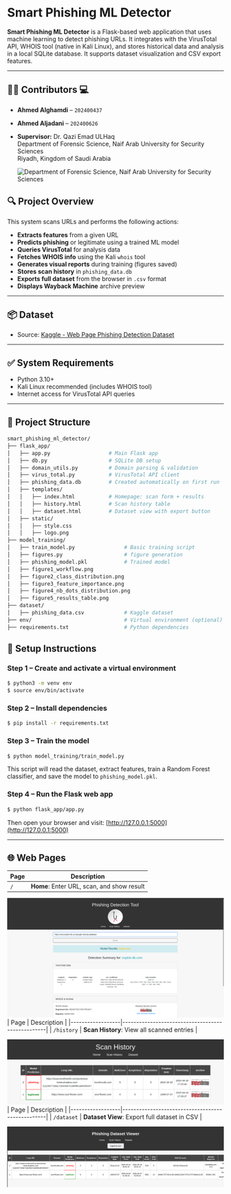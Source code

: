 
# Smart Phishing ML Detector

**Smart Phishing ML Detector** is a Flask-based web application that uses machine learning to detect phishing URLs. It integrates with the VirusTotal API, WHOIS tool (native in Kali Linux), and stores historical data and analysis in a local SQLite database. It supports dataset visualization and CSV export features.

---
## 👨‍💻 Contributors 💻

- **Ahmed Alghamdi** – `202400437`  
- **Ahmed Aljadani** – `202400626`  
- **Supervisor:** Dr. Qazi Emad ULHaq  
  Department of Forensic Science, Naif Arab University for Security Sciences  
  Riyadh, Kingdom of Saudi Arabia
  
  ![  Department of Forensic Science, Naif Arab University for Security Sciences  ](https://pbs.twimg.com/profile_images/1368886140011503619/-0At777h_400x400.jpg)
  
## 🔍 Project Overview

This system scans URLs and performs the following actions:

- **Extracts features** from a given URL
- **Predicts phishing** or legitimate using a trained ML model
- **Queries VirusTotal** for analysis data
- **Fetches WHOIS info** using the Kali `whois` tool
- **Generates visual reports** during training (figures saved)
- **Stores scan history** in `phishing_data.db`
- **Exports full dataset** from the browser in `.csv` format
- **Displays Wayback Machine** archive preview

---
## 📦 Dataset

- Source: [Kaggle - Web Page Phishing Detection Dataset](https://www.kaggle.com/datasets/shashwatwork/web-page-phishing-detection-dataset?select=dataset_phishing.csv)
---
## ✅ System Requirements

- Python 3.10+
- Kali Linux recommended (includes WHOIS tool)
- Internet access for VirusTotal API queries
---

## 📁 Project Structure

```bash
smart_phishing_ml_detector/
├── flask_app/
│   ├── app.py                   # Main Flask app
│   ├── db.py                    # SQLite DB setup
│   ├── domain_utils.py          # Domain parsing & validation
│   ├── virus_total.py           # VirusTotal API client
│   ├── phishing_data.db         # Created automatically on first run
│   ├── templates/
│   │   ├── index.html           # Homepage: scan form + results
│   │   ├── history.html         # Scan history table
│   │   ├── dataset.html         # Dataset view with export button
│   ├── static/
│   │   ├── style.css
│   │   ├── logo.png
├── model_training/
│   ├── train_model.py                # Basic training script
│   ├── figures.py                    # figure generation
│   ├── phishing_model.pkl            # Trained model
│   ├── figure1_workflow.png
│   ├── figure2_class_distribution.png
│   ├── figure3_feature_importance.png
│   ├── figure4_nb_dots_distribution.png
│   ├── figure5_results_table.png
├── dataset/
│   ├── phishing_data.csv             # Kaggle dataset
├── env/                              # Virtual environment (optional)
├── requirements.txt                  # Python dependencies
```
## 🔧 Setup Instructions

### Step 1 – Create and activate a virtual environment

```bash
$ python3 -m venv env
$ source env/bin/activate
```

### Step 2 – Install dependencies

```bash
$ pip install -r requirements.txt
```

### Step 3 – Train the model

```bash
$ python model_training/train_model.py
```

This script will read the dataset, extract features, train a Random Forest classifier, and save the model to `phishing_model.pkl`.

### Step 4 – Run the Flask web app

```bash
$ python flask_app/app.py
```

Then open your browser and visit: [http://127.0.0.1:5000](http://127.0.0.1:5000)

---
## 🌐 Web Pages
| Page             | Description                                      |
|------------------|--------------------------------------------------|
| `/`              | **Home**: Enter URL, scan, and show result      |

![home](https://raw.githubusercontent.com/Ahmed0or1/smart_phishing_ml_detector/refs/heads/main/flask_app/static/home.PNG)
| Page             | Description                                      |
|------------------|--------------------------------------------------|
| `/history`       | **Scan History**: View all scanned entries        |

![history](https://raw.githubusercontent.com/Ahmed0or1/smart_phishing_ml_detector/refs/heads/main/flask_app/static/history.PNG)
| Page             | Description                                      |
|------------------|--------------------------------------------------|
| `/dataset`       | **Dataset View**: Export full dataset in CSV |

![dataset](https://raw.githubusercontent.com/Ahmed0or1/smart_phishing_ml_detector/refs/heads/main/flask_app/static/dataset.PNG)

